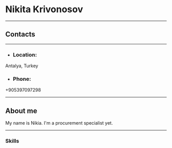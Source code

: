 # Nikita Krivonosov
************
## Contacts
***************
* ### Location:
Antalya, Turkey

* ### Phone:
+905397097298
******
## About me
My name is Nikia. I'm a procurement specialist yet.
******
### Skills
